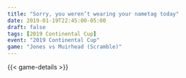 ```yaml
---
title: "Sorry, you weren’t wearing your nametag today"
date: 2019-01-19T22:45:00-05:00
draft: false
tags: [2019 Continental Cup]
event: "2019 Continental Cup"
game: "Jones vs Muirhead (Scramble)"
---
```

{{< game-details >}}
<!--more--> 